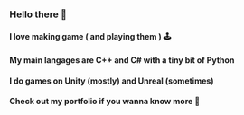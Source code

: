 ### Hello there 👋 

#### I love making game ( and playing them ) :joystick: 
#### My main langages are C++ and C# with a tiny bit of Python
#### I do games on Unity (mostly) and Unreal (sometimes) 
#### Check out my portfolio if you wanna know more :eyes:
<!--
**OmayaLise/OmayaLise** is a ✨ _special_ ✨ repository because its `README.md` (this file) appears on your GitHub profile.

Here are some ideas to get you started:

- 🔭 I’m currently working on ...
- 🌱 I’m currently learning ...
- 👯 I’m looking to collaborate on ...
- 🤔 I’m looking for help with ...
- 💬 Ask me about ...
- 📫 How to reach me: ...
- 😄 Pronouns: ...
- ⚡ Fun fact: ...
-->
